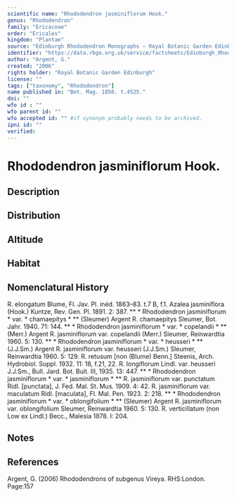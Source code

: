```yaml
---
scientific name: "Rhododendron jasminiflorum Hook."
genus: "Rhododendron"
family: "Ericaceae"
order: "Ericales"
kingdom: "Plantae"
source: "Edinburgh Rhododendron Monographs – Royal Botanic Garden Edinburgh"
identifier: "https://data.rbge.org.uk/service/factsheets/Edinburgh_Rhododendron_Monographs.xhtml"
author: "Argent, G."
created: "2006"
rights holder: "Royal Botanic Garden Edinburgh"
license: ""
tags: ["taxonomy", "Rhododendron"]
name published in: "Bot. Mag. 1850. t.4525."
doi: ""
wfo id : ""
wfo parent id: ""
wfo accepted id: "" #if synonym probably needs to be archived.                      
ipni id: ""
verified:
---
```


                       

# Rhododendron jasminiflorum Hook.

## Description


## Distribution


## Altitude


## Habitat


## Nomenclatural History
R. elongatum Blume, Fl. Jav. Pl. inéd. 1863–83. t.7 B, f.1. Azalea jasminiflora (Hook.) Kuntze, Rev. Gen. Pl. 1891. 2: 387. ** * Rhododendron jasminiflorum * var. * chamaepitys * ** (Sleumer) Argent R. chamaepitys Sleumer, Bot. Jahr. 1940. 71: 144. ** * Rhododendron jasminiflorum * var. * copelandii * ** (Merr.) Argent R. jasminiflorum var. copelandii (Merr.) Sleumer, Reinwardtia 1960. 5: 130. ** * Rhododendron jasminiflorum * var. * heusseri * ** (J.J.Sm.) Argent R. jasminiflorum var. heusseri (J.J.Sm.) Sleumer, Reinwardtia 1960. 5: 129. R. retusum [non (Blume) Benn.] Steenis, Arch. Hydrobiol. Suppl. 1932. 11: 18, f.21, 22. R. longiflorum Lindl. var. heusseri J.J.Sm., Bull. Jard. Bot. Buit. III, 1935. 13: 447. ** * Rhododendron jasminiflorum * var. * jasminiflorum * ** R. jasminiflorum var. punctatum Ridl. [punctata], J. Fed. Mal. St. Mus. 1909. 4: 42. R. jasminiflorum var. maculatum Ridl. [maculata], Fl. Mal. Pen. 1923. 2: 218. ** * Rhododendron jasminiflorum * var. * oblongifolium * ** (Sleumer) Argent R. jasminiflorum var. oblongifolium Sleumer, Reinwardtia 1960. 5: 130. R. verticillatum (non Low ex Lindl.) Becc., Malesia 1878. I: 204.
                       
## Notes


## References

Argent, G. (2006) Rhododendrons of subgenus Vireya. RHS:London. Page:157
